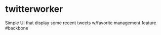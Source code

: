 twitterworker
=============

Simple UI that display some recent tweets w/favorite management feature #backbone
